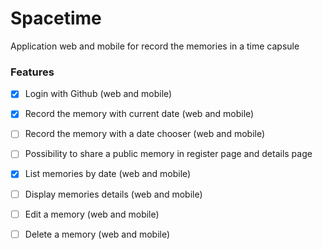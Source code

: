 # Spacetime

Application web and mobile for record the memories in a time capsule

### Features

- [x] Login with Github (web and mobile)
- [x] Record the memory with current date (web and mobile)
- [ ] Record the memory with a date chooser (web and mobile) <!-- In web and mobile, include date picker to choose the memory date // In web and mobile, limit the files upload to 5 mb, rejecting the whatever files with more than 5 mb -->
- [ ] Possibility to share a public memory in register page and details page <!-- In web and mobile, include the share possibility -->
- [x] List memories by date (web and mobile)
- [ ] Display memories details (web and mobile) <!-- In details page, include button for edit the memory // In web and mobile, include page for list details like memories/{id} -->
- [ ] Edit a memory (web and mobile) <!-- In server, include route for update memory -->
- [ ] Delete a memory (web and mobile) <!-- In server, include route for delete memory -->


